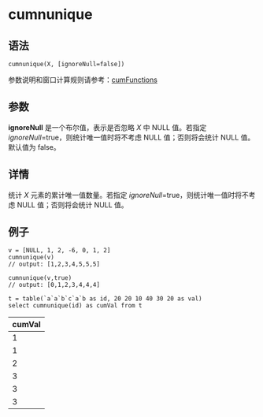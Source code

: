 # cumnunique

## 语法

`cumnunique(X, [ignoreNull=false])`

参数说明和窗口计算规则请参考：[cumFunctions](../themes/cumFunctions.html)

## 参数

**ignoreNull** 是一个布尔值，表示是否忽略 *X* 中 NULL 值。若指定
*ignoreNull*=true，则统计唯一值时将不考虑 NULL 值；否则将会统计 NULL 值。默认值为 false。

## 详情

统计 *X* 元素的累计唯一值数量。若指定 *ignoreNull*=true，则统计唯一值时将不考虑 NULL
值；否则将会统计 NULL 值。

## 例子

```
v = [NULL, 1, 2, -6, 0, 1, 2]
cumnunique(v)
// output: [1,2,3,4,5,5,5]

cumnunique(v,true)
// output: [0,1,2,3,4,4,4]

t = table(`a`a`b`c`a`b as id, 20 20 10 40 30 20 as val)
select cumnunique(id) as cumVal from t
```

| cumVal |
| --- |
| 1 |
| 1 |
| 2 |
| 3 |
| 3 |
| 3 |

